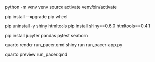 python -m venv venv
source activate venv/bin/activate

pip install --upgrade pip wheel

pip uninstall -y shiny htmltools
pip install shiny==0.6.0 htmltools==0.4.1

pip install jupyter pandas pytest seaborn


quarto render run_pacer.qmd
shiny run run_pacer-app.py

quarto preview run_pacer.qmd
